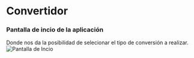 # Convertidor 


### Pantalla de incio de la aplicación
Donde nos da la posibilidad de selecionar el tipo de conversión a realizar.
![Pantalla de Incio](https://user-images.githubusercontent.com/67121011/223272419-4a2fbc9e-4d15-48d1-b872-ac6dc44f39cd.PNG)
